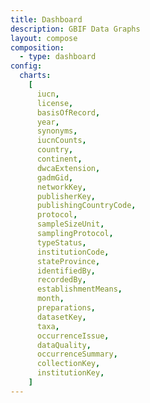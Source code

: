 ```yaml
---
title: Dashboard
description: GBIF Data Graphs
layout: compose
composition:
  - type: dashboard
config:
  charts:
    [
      iucn,
      license,
      basisOfRecord,
      year,
      synonyms,
      iucnCounts,
      country,
      continent,
      dwcaExtension,
      gadmGid,
      networkKey,
      publisherKey,
      publishingCountryCode,
      protocol,
      sampleSizeUnit,
      samplingProtocol,
      typeStatus,
      institutionCode,
      stateProvince,
      identifiedBy,
      recordedBy,
      establishmentMeans,
      month,
      preparations,
      datasetKey,
      taxa,
      occurrenceIssue,
      dataQuality,
      occurrenceSummary,
      collectionKey,
      institutionKey,
    ]
---
```

